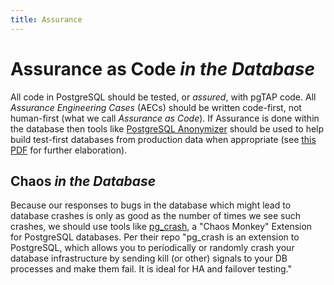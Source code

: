 ```yaml
---
title: Assurance
---
```


# Assurance as Code _in the Database_

All code in PostgreSQL should be tested, or _assured_, with pgTAP code. All
_Assurance Engineering Cases_ (AECs) should be written code-first, not
human-first (what we call _Assurance as Code_). If Assurance is done within the
database then tools like
[PostgreSQL Anonymizer](https://gitlab.com/dalibo/postgresql_anonymizer) should
be used to help build test-first databases from production data when appropriate
(see
[this PDF](https://dalibo.gitlab.io/postgresql_anonymizer/how-to.handout.pdf)
for further elaboration).

## Chaos _in the Database_

Because our responses to bugs in the database which might lead to database
crashes is only as good as the number of times we see such crashes, we should
use tools like [pg_crash](https://github.com/cybertec-postgresql/pg_crash), a
"Chaos Monkey" Extension for PostgreSQL databases. Per their repo "pg_crash is
an extension to PostgreSQL, which allows you to periodically or randomly crash
your database infrastructure by sending kill (or other) signals to your DB
processes and make them fail. It is ideal for HA and failover testing."
